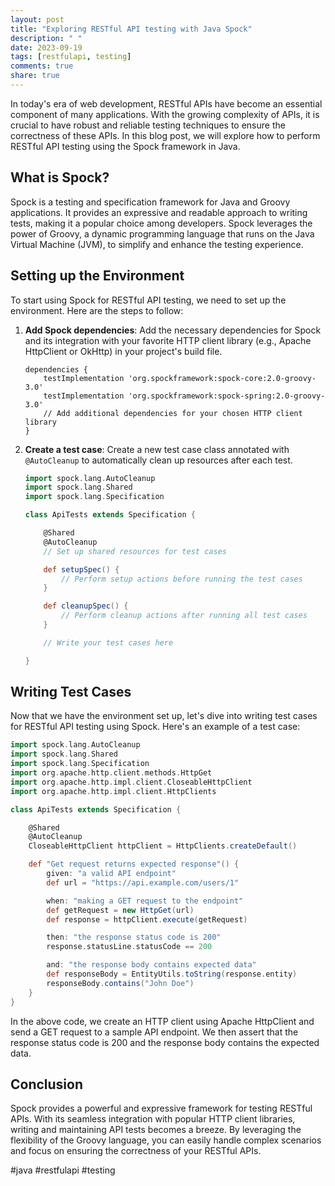 ```yaml
---
layout: post
title: "Exploring RESTful API testing with Java Spock"
description: " "
date: 2023-09-19
tags: [restfulapi, testing]
comments: true
share: true
---
```


In today's era of web development, RESTful APIs have become an essential component of many applications. With the growing complexity of APIs, it is crucial to have robust and reliable testing techniques to ensure the correctness of these APIs. In this blog post, we will explore how to perform RESTful API testing using the Spock framework in Java.

## What is Spock?

Spock is a testing and specification framework for Java and Groovy applications. It provides an expressive and readable approach to writing tests, making it a popular choice among developers. Spock leverages the power of Groovy, a dynamic programming language that runs on the Java Virtual Machine (JVM), to simplify and enhance the testing experience.

## Setting up the Environment

To start using Spock for RESTful API testing, we need to set up the environment. Here are the steps to follow:

1. **Add Spock dependencies**: Add the necessary dependencies for Spock and its integration with your favorite HTTP client library (e.g., Apache HttpClient or OkHttp) in your project's build file.

   ```
   dependencies {
       testImplementation 'org.spockframework:spock-core:2.0-groovy-3.0'
       testImplementation 'org.spockframework:spock-spring:2.0-groovy-3.0'
       // Add additional dependencies for your chosen HTTP client library
   }
   ```

2. **Create a test case**: Create a new test case class annotated with `@AutoCleanup` to automatically clean up resources after each test.

   ```groovy
   import spock.lang.AutoCleanup
   import spock.lang.Shared
   import spock.lang.Specification

   class ApiTests extends Specification {

       @Shared
       @AutoCleanup
       // Set up shared resources for test cases

       def setupSpec() {
           // Perform setup actions before running the test cases
       }

       def cleanupSpec() {
           // Perform cleanup actions after running all test cases
       }

       // Write your test cases here

   }
   ```

## Writing Test Cases

Now that we have the environment set up, let's dive into writing test cases for RESTful API testing using Spock. Here's an example of a test case:

```groovy
import spock.lang.AutoCleanup
import spock.lang.Shared
import spock.lang.Specification
import org.apache.http.client.methods.HttpGet
import org.apache.http.impl.client.CloseableHttpClient
import org.apache.http.impl.client.HttpClients

class ApiTests extends Specification {

    @Shared
    @AutoCleanup
    CloseableHttpClient httpClient = HttpClients.createDefault()

    def "Get request returns expected response"() {
        given: "a valid API endpoint"
        def url = "https://api.example.com/users/1"

        when: "making a GET request to the endpoint"
        def getRequest = new HttpGet(url)
        def response = httpClient.execute(getRequest)

        then: "the response status code is 200"
        response.statusLine.statusCode == 200

        and: "the response body contains expected data"
        def responseBody = EntityUtils.toString(response.entity)
        responseBody.contains("John Doe")
    }
}
```

In the above code, we create an HTTP client using Apache HttpClient and send a GET request to a sample API endpoint. We then assert that the response status code is 200 and the response body contains the expected data.

## Conclusion

Spock provides a powerful and expressive framework for testing RESTful APIs. With its seamless integration with popular HTTP client libraries, writing and maintaining API tests becomes a breeze. By leveraging the flexibility of the Groovy language, you can easily handle complex scenarios and focus on ensuring the correctness of your RESTful APIs.

#java #restfulapi #testing